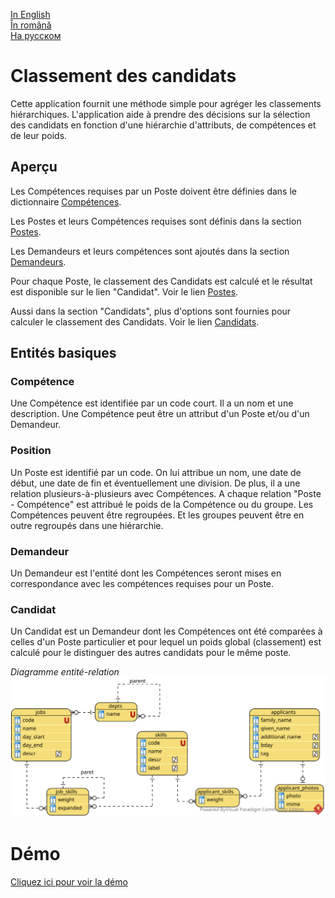 [In English](https://github.com/ciukstar/candidate/blob/master/README.md)  
[În română](https://github.com/ciukstar/candidate/blob/master/README.ro.md)  
[На русском](https://github.com/ciukstar/candidate/blob/master/README.ru.md)

# Classement des candidats

Cette application fournit une méthode simple pour agréger les classements hiérarchiques. L'application aide à prendre des décisions sur la sélection des candidats en fonction d'une hiérarchie d'attributs, de compétences et de leur poids.

## Aperçu

Les Compétences requises par un Poste doivent être définies dans le dictionnaire [Compétences](https://candidatefr-i4rimw5qwq-de.a.run.app/skills?desc=id&offset=0&limit=5).

Les Postes et leurs Compétences requises sont définis dans la section [Postes](https://candidatefr-i4rimw5qwq-de.a.run.app/jobs?desc=id&offset=0&limit=5).

Les Demandeurs et leurs compétences sont ajoutés dans la section [Demandeurs](https://candidatefr-i4rimw5qwq-de.a.run.app/applicants?desc=id&offset=0&limit=5).

Pour chaque Poste, le classement des Candidats est calculé et le résultat est disponible sur le lien "Candidat". Voir le lien [Postes](https://candidatefr-i4rimw5qwq-de.a.run.app/job-candidates/2).

Aussi dans la section "Candidats", plus d'options sont fournies pour calculer le classement des Candidats. Voir le lien [Candidats](https://candidatefr-i4rimw5qwq-de.a.run.app/candidates).

## Entités basiques

### Compétence

Une Compétence est identifiée par un code court. Il a un nom et une description. Une Compétence peut être un attribut d'un Poste et/ou d'un Demandeur.

### Position

Un Poste est identifié par un code. On lui attribue un nom, une date de début, une date de fin et éventuellement une division. De plus, il a une relation plusieurs-à-plusieurs avec Compétences. A chaque relation "Poste - Compétence" est attribué le poids de la Compétence ou du groupe. Les Compétences peuvent être regroupées. Et les groupes peuvent être en outre regroupés dans une hiérarchie.

### Demandeur

Un Demandeur est l'entité dont les Compétences seront mises en correspondance avec les compétences requises pour un Poste.

### Candidat

Un Candidat est un Demandeur dont les Compétences ont été comparées à celles d'un Poste particulier et pour lequel un poids global (classement) est calculé pour le distinguer des autres candidats pour le même poste.

*Diagramme entité-relation*
![Entity Relationship Diagram](static/img/Candidate_ERD.svg)

# Démo

[Cliquez ici pour voir la démo](https://candidatefr-i4rimw5qwq-de.a.run.app)
